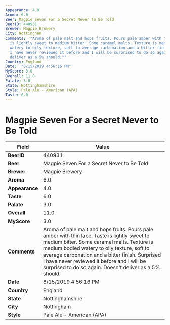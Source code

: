 ```yaml
---
Appearance: 4.0
Aroma: 6.0
Beer: Magpie Seven For a Secret Never to Be Told
BeerID: 440931
Brewer: Magpie Brewery
City: Nottingham
Comments: '"Aroma of pale malt and hops fruits. Pours pale amber with thin lace. Taste
  is lightly sweet to medium bitter. Some caramel malts. Texture is medium bodied
  watery to oily texture, soft to average carbonation and a bitter finish. Surprised
  I have never reviewed it before and I will be surprised to do so again. Doesn''t
  deliver as a 5% should."'
Country: England
Date: '"8/15/2019 4:56:16 PM"'
MyScore: 3.0
Overall: 11.0
Palate: 3.0
State: Nottinghamshire
Style: Pale Ale - American (APA)
Taste: 6.0
---
```


# Magpie Seven For a Secret Never to Be Told

| Field         | Value |
|---------------|-------|
| **BeerID** | 440931 |
| **Beer** | Magpie Seven For a Secret Never to Be Told |
| **Brewer** | Magpie Brewery |
| **Aroma** | 6.0 |
| **Appearance** | 4.0 |
| **Taste** | 6.0 |
| **Palate** | 3.0 |
| **Overall** | 11.0 |
| **MyScore** | 3.0 |
| **Comments** | Aroma of pale malt and hops fruits. Pours pale amber with thin lace. Taste is lightly sweet to medium bitter. Some caramel malts. Texture is medium bodied watery to oily texture, soft to average carbonation and a bitter finish. Surprised I have never reviewed it before and I will be surprised to do so again. Doesn't deliver as a 5% should. |
| **Date** | 8/15/2019 4:56:16 PM |
| **Country** | England |
| **State** | Nottinghamshire |
| **City** | Nottingham |
| **Style** | Pale Ale - American (APA) |
